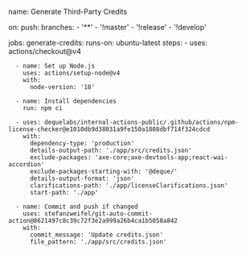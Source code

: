 name: Generate Third-Party Credits

on:
push:
branches: - '\*\*' - '!master' - '!release' - '!develop'

jobs:
generate-credits:
runs-on: ubuntu-latest
steps: - uses: actions/checkout@v4

      - name: Set up Node.js
        uses: actions/setup-node@v4
        with:
          node-version: '18'

      - name: Install dependencies
        run: npm ci

      - uses: dequelabs/internal-actions-public/.github/actions/npm-license-checker@e1010db9d38031a9fe150a1808dbf714f324cdcd
        with:
          dependency-type: 'production'
          details-output-path: './app/src/credits.json'
          exclude-packages: 'axe-core;axe-devtools-app;react-wai-accordion'
          exclude-packages-starting-with: '@deque/'
          details-output-format: 'json'
          clarifications-path: './app/licenseClarifications.json'
          start-path: './app'

      - name: Commit and push if changed
        uses: stefanzweifel/git-auto-commit-action@8621497c8c39c72f3e2a999a26b4ca1b5058a842
        with:
          commit_message: 'Update credits.json'
          file_pattern: './app/src/credits.json'
